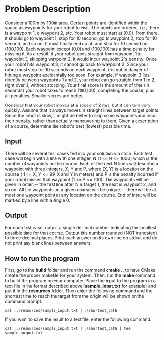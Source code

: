 # Problem Description

Consider a 100m by 100m area. Certain points are identified within the space as waypoints for your robot to visit. The points are ordered, i.e., there is a waypoint 1, a waypoint 2, etc. Your robot must start at (0,0). From there, it should go to waypoint 1, stop for 10 second, go to waypoint 2, stop for 10 second, and so on. It must finally end up at, and stop for 10 second on (100,100).
Each waypoint except (0,0) and (100,100) has a time penalty for missing it. As a result, if your robot goes straight from waypoint 1 to waypoint 3, skipping waypoint 2, it would incur waypoint 2's penalty. Once your robot hits waypoint 3, it cannot go back to waypoint 2. Since your robot must stop for 10 seconds on each waypoint, it is not in danger of hitting a waypoint accidentally too soon. For example, if waypoint 3 lies directly between waypoints 1 and 2, your robot can go straight from 1 to 2, right over 3, without stopping. Your final score is the amount of time (in seconds) your robot takes to reach (100,100), completing the course, plus all penalties. Smaller scores are better.

Consider that your robot moves at a speed of 2 m/s, but it can turn very quickly. Assume that it always moves in straight lines between target points. Since the robot is slow, it might be better to skip some waypoints and incur their penalty, rather than actually maneuvering to them. Given a description of a course, determine the robot's best (lowest) possible time.

## Input  

There will be several test cases fed into your solution via stdin. Each test case will begin with a line with one integer, N (1 <= N <= 1000) which is the number of waypoints on the course. Each of the next N lines will describe a waypoint with three integers, X, Y and P, where (X, Y) is a location on the course ( 1 <= X, Y <= 99, X and Y in meters) and P is the penalty incurred if your robot misses that waypoint (1 <= P <= 100). The waypoints will be given in order -- the first line after N is target 1, the next is waypoint 2, and so on. All the waypoints on a given course will be unique -- there will be at most one waypoint point at any location on the course. End of input will be marked by a line with a single 0.

## Output  

For each test case, output a single decimal number, indicating the smallest possible time for that course. Output this number rounded (NOT truncated) to three decimal places. Print each answer on its own line on stdout and do not print any blank lines between answers.


## How to run the program

First, go to the **build** folder and run the command **cmake ..** to have CMake create the proper makefile for your system. Then, run the **make** command to build the program on your computer. Place the input to the program in a text file in the format described above (**sample_input.txt** for example) and put it in the **resources** folder. Then enter the following command and the shortest time to reach the target from the origin will be shown on the command prompt.

```
cat ../resources/sample_input.txt | ./shortest_path
```

If you want to save the result to a text file, enter the following command.

```
cat ../resources/sample_input.txt | ./shortest_path | tee sample_output.txt
```
